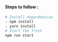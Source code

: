 #### Steps to follow :

```bash
# Install dependancies
- npm install 
- yarn install
# Start the front
npm run start


